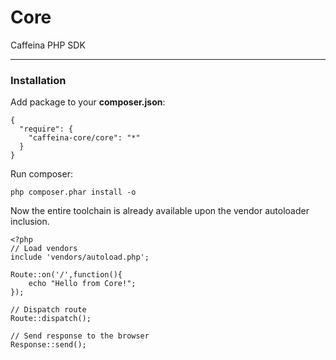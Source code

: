 # Core
Caffeina PHP SDK

---

### Installation


Add package to your **composer.json**:

```
{
  "require": {
    "caffeina-core/core": "*"
  }
}
```

Run composer:

```
php composer.phar install -o
```

Now the entire toolchain is already available upon the vendor autoloader inclusion.

```
<?php
// Load vendors
include 'vendors/autoload.php';

Route::on('/',function(){
	echo "Hello from Core!";
});

// Dispatch route
Route::dispatch();

// Send response to the browser
Response::send();
```